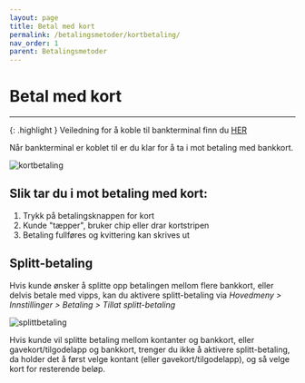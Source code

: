 ```yaml
---
layout: page
title: Betal med kort
permalink: /betalingsmetoder/kortbetaling/
nav_order: 1
parent: Betalingsmetoder
---
```


# Betal med kort
---
{: .highlight }
Veiledning for å koble til bankterminal finn du [HER](https://mystoreno.github.io/pos-doc/kom-i-gang/bankterminal/)

Når bankterminal er koblet til er du klar for å ta i mot betaling med bankkort.

![kortbetaling](/pos-doc/assets/images/kortbetaling.jpg)

## Slik tar du i mot betaling med kort:

1. Trykk på betalingsknappen for kort
2. Kunde "tæpper", bruker chip eller drar kortstripen
3. Betaling fullføres og kvittering kan skrives ut

## Splitt-betaling

Hvis kunde ønsker å splitte opp betalingen mellom flere bankkort, eller delvis betale med vipps, kan du aktivere splitt-betaling via _Hovedmeny > Innstillinger > Betaling > Tillat splitt-betaling_

![splittbetaling](/pos-doc/assets/images/splitt_betaling.jpg)

Hvis kunde vil splitte betaling mellom kontanter og bankkort, eller gavekort/tilgodelapp og bankkort, trenger du ikke å aktivere splitt-betaling, da holder det å først velge kontant (eller gavekort/tilgodelapp), og så velge kort for resterende beløp.
